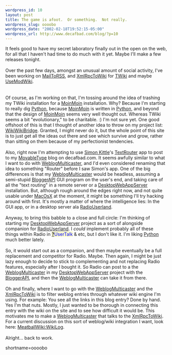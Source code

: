 ```yaml
--- 
wordpress_id: 10
layout: post
title: The game is afoot.  Or something.  Not really.
wordpress_slug: oooobo
wordpress_date: "2002-02-18T19:52:15-05:00"
wordpress_url: http://www.decafbad.com/blog/?p=10
---
```

It feels good to have my secret laboratory finally out in the open on the web, for all that I haven't had time to do much with it yet.  Maybe I'll make a few releases tonight.
<br /><br />
Over the past few days, amongst an unusual amount of social activity, I've been working on <a href="http://www.decafbad.com/twiki/bin/view/Main/MailToRSS">MailToRSS</a>, and <a href="http://www.decafbad.com/twiki/bin/view/Main/XmlRpcToWiki">XmlRpcToWiki</a> for <a href="http://www.decafbad.com/twiki/bin/view/TWiki/WebHome">TWiki</a> and maybe <a href="http://www.decafbad.com/twiki/bin/view/Main/UseModWiki">UseModWiki</a>.  
<br /><br />
Of course, as I'm working on that, I'm tossing around the idea of trashing my TWiki installation for a <a href="http://www.decafbad.com/twiki/bin/view/Main/MoinMoin">MoinMoin</a> installation.  Why?  Because I'm starting to really dig <a href="http://www.decafbad.com/twiki/bin/view/Main/Python">Python</a>, because <a href="http://www.decafbad.com/twiki/bin/view/Main/MoinMoin">MoinMoin</a> is written in <a href="http://www.decafbad.com/twiki/bin/view/Main/Python">Python</a>, and beyond that the design of <a href="http://www.decafbad.com/twiki/bin/view/Main/MoinMoin">MoinMoin</a> seems very well thought out.  Whereas TWiki seems a bit "evolutionary," to be charitable.  :)  I'm not sure yet.  One good offshoot of this is that I thought of another idea to throw on my project list: <a href="http://www.decafbad.com/twiki/bin/view/Main/WikiWikiBridge">WikiWikiBridge</a>.  Granted, I might never do it, but the whole point of this site is to just get all the ideas out there and see which survive and grow, rather than sitting on them because of my perfectionist tendencies.
<br /><br />
Also, right now I'm attempting to use <a href="http://simon.kittle.info">Simon Kittle</a>'s <a href="http://simon.kittle.info/textrouter">TextRouter</a> app to post to my <a href="http://www.decafbad.com/twiki/bin/view/Main/MovableType">MovableType</a> blog on decafbad.com.  It seems awfully similar to what I want to do with <a href="http://www.decafbad.com/twiki/bin/view/Main/WeblogMulticaster">WeblogMulticaster</a>, and I'd even considered renaming that idea to something "Router" before I saw Simon's app.  One of the big differences is that my <a href="http://www.decafbad.com/twiki/bin/view/Main/WeblogMulticaster">WeblogMulticaster</a> would be headless, assuming a semi-stupid <a href="http://www.decafbad.com/twiki/bin/view/Main/BloggerAPI">BloggerAPI</a> GUI program on the user's end, and taking care of all the "text routing" in a remote server or a <a href="http://www.decafbad.com/twiki/bin/view/Main/DesktopWebAppServer">DesktopWebAppServer</a> installation.  But, although rough around the edges right now, and not quite usable under <a href="http://www.decafbad.com/twiki/bin/view/Main/?topic=MacOsX">MacOsX</a> at the moment, it might be something I'll try hacking around with first.  It's mostly a matter of where the intelligence lies: In the GUI app, or in a desktop server ala <a href="http://www.decafbad.com/twiki/bin/view/Main/RadioUserland">RadioUserland</a>.
<br /><br />
Anyway, to bring this babble to a close and full circle:  I'm thinking of starting my <a href="http://www.decafbad.com/twiki/bin/view/Main/DesktopWebAppServer">DesktopWebAppServer</a> project as a sort of alongside companion for <a href="http://www.decafbad.com/twiki/bin/view/Main/RadioUserland">RadioUserland</a>.  I <i>could</i> implement probably all of these things within Radio in <span style='background : #FFFFCE;'><a href="http://www.decafbad.com/twiki/bin/edit/Main/UserTalk?topicparent=Main.FilterData"><b>?</b></a><font color="#0000FF">UserTalk</font></span> &amp; etc, but I don't like it.  I'm liking <a href="http://www.decafbad.com/twiki/bin/view/Main/Python">Python</a> much better lately.
<br /><br />
So, it would start out as a companion, and then maybe eventually be a full replacement and competitor for Radio.  Maybe.  Then again, I might be just lazy enough to decide to stick to complementing and not replacing Radio features, especially after I bought it.  So Radio can post to a the <a href="http://www.decafbad.com/twiki/bin/view/Main/WeblogMulticaster">WeblogMulticaster</a> in my <a href="http://www.decafbad.com/twiki/bin/view/Main/DesktopWebAppServer">DesktopWebAppServer</a> project with the <a href="http://www.decafbad.com/twiki/bin/view/Main/BloggerAPI">BloggerAPI</a>, and then the <a href="http://www.decafbad.com/twiki/bin/view/Main/WeblogMulticaster">WeblogMulticaster</a> can take it from there.
<br /><br />
Oh and finally, where I want to go with the <a href="http://www.decafbad.com/twiki/bin/view/Main/WeblogMulticaster">WeblogMulticaster</a> and the <a href="http://www.decafbad.com/twiki/bin/view/Main/XmlRpcToWiki">XmlRpcToWiki</a> is to filter weblog entries through whatever wiki engine I'm using.  For example:  You see all the links in this blog entry?  Done by hand.  Yes I'm that nuts.  Mostly, I just wanted to be thorough in connecting this entry with the wiki on the site and to see how difficult it would be.  This motivates me to make a <a href="http://www.decafbad.com/twiki/bin/view/Main/WeblogMulticaster">WeblogMulticaster</a> that talks to the <a href="http://www.decafbad.com/twiki/bin/view/Main/XmlRpcToWiki">XmlRpcToWiki</a>.  For a current discussion on this sort of weblog/wiki integration I want, look here: <a href="http://www.usemod.com/cgi-bin/mb.pl?WikiLog">MeatballWiki:WikiLog</a>.
<br /><br />
Alright...  back to work.
<!--more-->
shortname=oooobo

